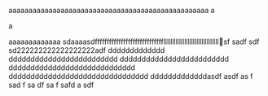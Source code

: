 aaaaaaaaaaaaaaaaaaaaaaaaaaaaaaaaaaaaaaaaaaaaaaaaaa
a



a











aaaaaaaaaaaaa
sdaaaasdfffffffffffffffffffffffffffffllllllllllllllllllllllllllllllllsf
sadf
sdf
sd222222222222222222adf
ddddddddddddd
ddddddddddddddddddddddddd
ddddddddddddddddddddddddd
ddddddddddddddddddddddddddddd
dddddddddddddddddddddddddddddddd
dddddddddddddasdf
asdf
as
f
sad
f
sa
df
sa
f
safd
a
sdf

